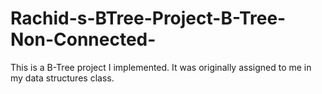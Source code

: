 # Rachid-s-BTree-Project-B-Tree-Non-Connected-
This is a B-Tree project I implemented. It was originally assigned to me in my data structures class.
